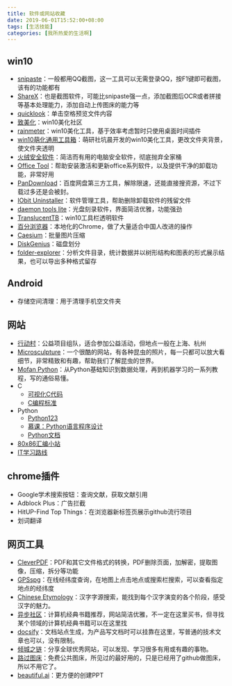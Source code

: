 ```yaml
---
title: 软件或网站收藏
date: 2019-06-01T15:52:00+08:00
tags: [生活技能]
categories: [我所热爱的生活啊]
---
```


## win10

- [snipaste](https://www.snipaste.com/)：一般都用QQ截图，这一工具可以无需登录QQ，按F1键即可截图，该有的功能都有
- [ShareX]( https://getsharex.com/ )：也是截图软件，可能比snipaste强一点，添加截图后OCR或者拼接等基本处理能力，添加自动上传图床的能力等
- [quicklook](https://github.com/QL-Win/QuickLook)：单击空格预览文件内容
- [致美化](https://zhutix.com/tag/win10-zhuti/)：win10美化社区
- [rainmeter](https://www.rainmeter.net/)：win10美化工具，基于效率考虑暂时只使用桌面时间插件
- [win10萌化通用工具箱](http://www.pcmoe.net/thread-71266-1-1.html)：萌研社坑晨开发的win10美化工具，更改文件夹背景，使文件夹透明
- [火绒安全软件](https://www.huorong.cn/)：简洁而有用的电脑安全软件，彻底抛弃全家桶
- [Office Tool](https://otp.landian.vip/zh-cn/)：帮助安装激活和更新office系列软件，以及提供干净的卸载功能，非常好用
- [PanDownload](http://pandownload.com/)：百度网盘第三方工具，解除限速，还能直接搜资源，不过下载过多还是会被封。
- [IObit Uninstaller](https://www.iobit.com/en/advanceduninstaller.php)：软件管理工具，帮助删除卸载软件的残留文件
- [daemon tools lite](https://www.daemon-tools.cc/chn/products/dtLite)：光盘刻录软件，界面简洁优雅，功能强劲
- [TranslucentTB](https://github.com/TranslucentTB/TranslucentTB)：win10工具栏透明软件
- [百分浏览器](https://www.centbrowser.cn/)：本地化的Chrome，做了大量适合中国人改进的操作
- [Caesium](https://saerasoft.com/caesium/)：批量图片压缩
- [DiskGenius](http://www.diskgenius.cn/)：磁盘划分
- [folder-explorer](https://github.com/d2-projects/folder-explorer)：分析文件目录，统计数据并以树形结构和图表的形式展示结果，也可以导出多种格式留存

## Android

- 存储空间清理：用于清理手机空文件夹

## 网站

- [行动村](https://actionvillager.com/home)：公益项目组队，适合参加公益活动，但地点一般在上海、杭州
- [Microsculpture](http://microsculpture.net/)：一个很酷的网站，有各种昆虫的照片，每一只都可以放大看细节，非常精致和有趣，帮助我们了解昆虫的世界。
- [Mofan Python]( https://morvanzhou.github.io/about/ )：从Python基础知识到数据处理，再到机器学习的一系列教程，写的通俗易懂。
- C
  - [可视化C代码](<http://pythontutor.com/c.html#mode=edit>)
  - [C编程标准](<https://users.ece.cmu.edu/~eno/coding/CCodingStandard.html#units>)
- Python
  - [Python123](<https://www.python123.io/>)
  - [慕课：Python语言程序设计](<https://www.icourse163.org/learn/BIT-268001?tid=1002788003#/learn/content?type=detail&id=1003884366&cid=1004783394&replay=true>)
  - [Python文档](https://docs.python.org/3.8/contents.html)
- [80x86汇编小站](http://www.x86asm.com/#)
- [IT学习路线](https://www.mallocfree.com/basic/c/c-0-preface.htm)

## chrome插件

- Google学术搜索按钮：查询文献，获取文献引用
- Adblock Plus：广告拦截
- HitUP-Find Top Things：在浏览器新标签页展示github流行项目
- 划词翻译

## 网页工具

- [CleverPDF](https://www.cleverpdf.com/cn)：PDF和其它文件格式的转换，PDF删除页面，加解密，提取图像，压缩，拆分等功能
- [GPSspg](http://www.gpsspg.com/maps.htm)：在线经纬度查询，在地图上点击地点或搜索栏搜索，可以查看指定地点的经纬度
- [Chinese Etymology](https://hanziyuan.net/#research)：汉字字源搜索，能找到每个汉字演变的各个阶段，感受汉字的魅力。
- [异步社区](https://www.epubit.com/index)：计算机经典书籍推荐，网站简洁优雅，不一定在这里买书，但寻找某个领域的计算机经典书籍可以在这里找
- [docsify](https://docsify.js.org/#/zh-cn/)：文档站点生成，为产品写文档时可以挂靠在这里，写普通的技术文章也可以，没有限制。
- [倾城之链](https://nicelinks.site/)：分享全球优秀网站，可以发现、学习很多有用或有趣的事物。
- [路过图床](https://imgchr.com/)：免费公共图床，所见过的最好用的，只是已经用了github做图床，所以不用它了。
- [beautiful.ai]( https://www.beautiful.ai/ )：更方便的创建PPT

